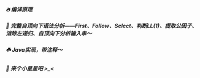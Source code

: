 ##### 🔥 编译原理

##### 🍄 完整自顶向下语法分析——First、Follow、Select、判断LL(1)、提取公因子、消除左递归、自顶向下分析输入串～

##### ☘️ Java实现，带注释～

##### 🌟 来个小星星吧 >_<
